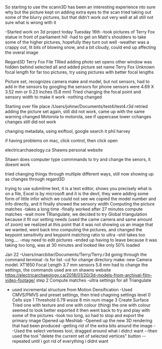 So starting to use the scann3D has been an interesting experience
nto sure why but the picture kept on adding extra eyes to the scan
tried taking out some of the blurry pictures, but that didn't work out very well at all
still not sure what is wrong with it

-Started work on 3d project today Tuesday 16th
-took pictures of Terry Fox statue in front of parliament hill
-had to get on Matt's shoulders to take some of the higher pictures, hopefully they turn out well
-weather was a crappy out, lit bits of blowing snow, and a bit cloudy, could end up affecting the overal image

Regard3D
Terry Fox File
TRied adding photo set
opens other window was hidden behind
selected all and added
picture set name Terry Fox
Unknown focal length for far too pictures, try using pictures with better focal lengths

Picture set, recognizes camera make and model, but not sensors, had to add in the sensors by googling the sensors for phone
sensors were 4.69 X 3.52 mm or 0.23 inches (5.8 mm)
Tried changing the focal point and sensory width to make it work
-nothing changed

Starting over
file place
/Users/johnw/Documents/test4/test4.r3d
retried adding the picture set again, still did not work, came up with the same warning
changed Motorola to motorola, see if uppercase lower cchanges
changes still did not work

changing metadata, using exiftool, google search it phil harvey

if having problems on mac, click control, then click open

electricarchaeology.ca Shawns personal website

Shawn does computer type commmands to try and change the senors, it doesnt work

tried changing things through multiple different ways, still now showing up as changes through regard3D

trying to use submlime text, it is a text editor, shows you precisely what is on a file,
Excel is by microsoft and it is the devil, they were adding some form of little infor which we could not see
we copied the model number and info directly, and it finally showed the sensory width 
Computing the picture matches
-takes a long time
-finally worked after 27 minutes
compute matches
-wait more
TRiangulate, we decided to try Global triangulation because it fit our setting needs (used the came camera and same amount of zoom)
we realized at this point that it was not showing us an image that we wanted, went back tmo computing the pictures, and changed the keypoint sensitivity and keypoint matching ratio to ultra
-shit takes too long....
-may need to edit pictures
-ended up having to leave because it was taking too long, was at 30 minutes and looked like only 50% loaded

Jan 22
-Users/marcbitar/Documents/Terry/Terry.r3d
going through the command terminal
  -ls for list
  -cd for change directory
  make: new
  Camera model: XT1650
  Focal l;ength 3.7 mm
sensors 5.8 mm
had to change the settings, the commands used are on shawns website 
https://electricarchaeology.ca/2018/01/20/3d-models-from-archival-film-video-footage/ step 2
Compute matches
  -ultra settings for all
 Triangulate
  - used incremental structure from Motion
  Densification
  -Used CMVS/PMVS and preset settings, then tried chagning settings level 0 Cells size 1 Threshold 0.79 wsize 8 min num image 3
  Create Surface
  Tried one with texture and one with colour (thing) the one with colour seemed to look better
  exported it
  then went back to try and play with some of the pictures
-took too long, so had to stop and export the primary image
Opened up Meshlab
-Opened up the new 3D rendering that had been produced
-getting rid of the extra bits around the image
--Used the select vertexes tool, dragged around what i didn;t want
--then used the tool "delete the current set of selected vertices" button
--repeated until i got rid of everything i didnt want
